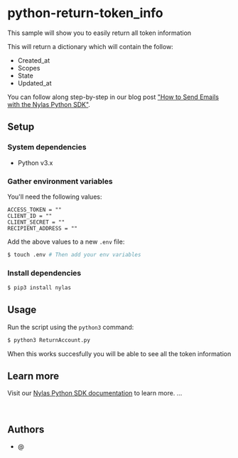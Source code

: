 # python-return-token_info

This sample will show you to easily return all token information

This will return a dictionary which will contain the follow:
- Created_at
- Scopes
- State 
- Updated_at 

You can follow along step-by-step in our blog post ["How to Send Emails with the Nylas Python SDK"](https://www.nylas.com/blog/how-to-send-emails-with-the-nylas-python-sdk/).

## Setup

### System dependencies

- Python v3.x

### Gather environment variables

You'll need the following values:

```text
ACCESS_TOKEN = ""
CLIENT_ID = ""
CLIENT_SECRET = ""
RECIPIENT_ADDRESS = ""
```

Add the above values to a new `.env` file:

```bash
$ touch .env # Then add your env variables
```

### Install dependencies

```bash
$ pip3 install nylas
```

## Usage

Run the script using the `python3` command:

```bash
$ python3 ReturnAccount.py
```

When this works succesfully you will be able to see all the token information

## Learn more

Visit our [Nylas Python SDK documentation](https://developer.nylas.com/docs/developer-tools/sdk/python-sdk/) to learn more.
...

<br />

## Authors
- @
